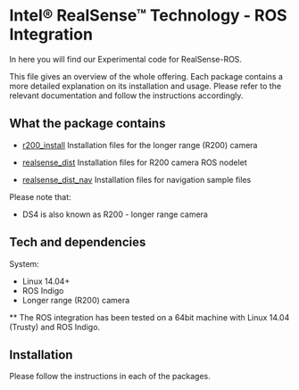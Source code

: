 # Intel&reg; RealSense&trade; Technology - ROS Integration

In here you will find our Experimental code for RealSense-ROS.

This file gives an overview of the whole offering. Each package contains a more detailed explanation on its installation and usage. Please refer to the relevant documentation and follow the instructions accordingly.

## What the package contains 

*   [r200_install](r200_install)
        Installation files for the longer range (R200) camera

*   [realsense_dist](realsense_dist)
        Installation files for R200 camera ROS nodelet 

*   [realsense_dist_nav](realsense_dist_nav)
        Installation files for navigation sample files

Please note that:

* DS4 is also known as R200 - longer range camera

## Tech and dependencies 

System:

* Linux 14.04+
* ROS Indigo
* Longer range (R200) camera

** The ROS integration has been tested on a 64bit machine with Linux 14.04 (Trusty) and ROS Indigo.

## Installation

Please follow the instructions in each of the packages.
